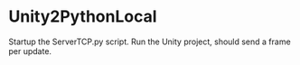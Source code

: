 # Unity2PythonLocal
Startup the ServerTCP.py script. Run the Unity project, should send a frame per update.

